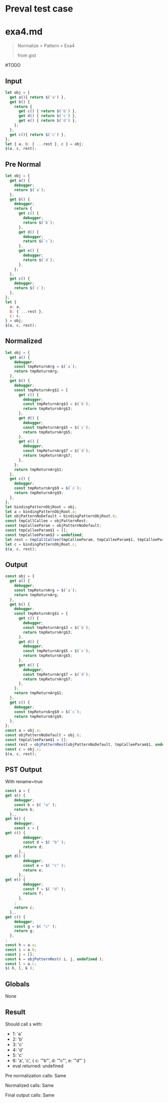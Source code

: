 # Preval test case

# exa4.md

> Normalize > Pattern > Exa4
>
> from gist

#TODO

## Input

`````js filename=intro
let obj = {
  get a(){ return $('a') },
  get b() {
    return {
      get c() { return $('b') },
      get d() { return $('c') },
      get e() { return $('d') },
    };
  },
  get c(){ return $('c') },
};
let { a, b: { ...rest }, c } = obj;
$(a, c, rest);
`````

## Pre Normal

`````js filename=intro
let obj = {
  get a() {
    debugger;
    return $(`a`);
  },
  get b() {
    debugger;
    return {
      get c() {
        debugger;
        return $(`b`);
      },
      get d() {
        debugger;
        return $(`c`);
      },
      get e() {
        debugger;
        return $(`d`);
      },
    };
  },
  get c() {
    debugger;
    return $(`c`);
  },
};
let {
  a: a,
  b: { ...rest },
  c: c,
} = obj;
$(a, c, rest);
`````

## Normalized

`````js filename=intro
let obj = {
  get a() {
    debugger;
    const tmpReturnArg = $(`a`);
    return tmpReturnArg;
  },
  get b() {
    debugger;
    const tmpReturnArg$1 = {
      get c() {
        debugger;
        const tmpReturnArg$3 = $(`b`);
        return tmpReturnArg$3;
      },
      get d() {
        debugger;
        const tmpReturnArg$5 = $(`c`);
        return tmpReturnArg$5;
      },
      get e() {
        debugger;
        const tmpReturnArg$7 = $(`d`);
        return tmpReturnArg$7;
      },
    };
    return tmpReturnArg$1;
  },
  get c() {
    debugger;
    const tmpReturnArg$9 = $(`c`);
    return tmpReturnArg$9;
  },
};
let bindingPatternObjRoot = obj;
let a = bindingPatternObjRoot.a;
let objPatternNoDefault = bindingPatternObjRoot.b;
const tmpCallCallee = objPatternRest;
const tmpCalleeParam = objPatternNoDefault;
const tmpCalleeParam$1 = [];
const tmpCalleeParam$3 = undefined;
let rest = tmpCallCallee(tmpCalleeParam, tmpCalleeParam$1, tmpCalleeParam$3);
let c = bindingPatternObjRoot.c;
$(a, c, rest);
`````

## Output

`````js filename=intro
const obj = {
  get a() {
    debugger;
    const tmpReturnArg = $(`a`);
    return tmpReturnArg;
  },
  get b() {
    debugger;
    const tmpReturnArg$1 = {
      get c() {
        debugger;
        const tmpReturnArg$3 = $(`b`);
        return tmpReturnArg$3;
      },
      get d() {
        debugger;
        const tmpReturnArg$5 = $(`c`);
        return tmpReturnArg$5;
      },
      get e() {
        debugger;
        const tmpReturnArg$7 = $(`d`);
        return tmpReturnArg$7;
      },
    };
    return tmpReturnArg$1;
  },
  get c() {
    debugger;
    const tmpReturnArg$9 = $(`c`);
    return tmpReturnArg$9;
  },
};
const a = obj.a;
const objPatternNoDefault = obj.b;
const tmpCalleeParam$1 = [];
const rest = objPatternRest(objPatternNoDefault, tmpCalleeParam$1, undefined);
const c = obj.c;
$(a, c, rest);
`````

## PST Output

With rename=true

`````js filename=intro
const a = {
get a() {
    debugger;
    const b = $( "a" );
    return b;
  },,
get b() {
    debugger;
    const c = {
get c() {
        debugger;
        const d = $( "b" );
        return d;
      },,
get d() {
        debugger;
        const e = $( "c" );
        return e;
      },,
get e() {
        debugger;
        const f = $( "d" );
        return f;
      },
    ;
    return c;
  },,
get c() {
    debugger;
    const g = $( "c" );
    return g;
  },
;
const h = a.a;
const i = a.b;
const j = [];
const k = objPatternRest( i, j, undefined );
const l = a.c;
$( h, l, k );
`````

## Globals

None

## Result

Should call `$` with:
 - 1: 'a'
 - 2: 'b'
 - 3: 'c'
 - 4: 'd'
 - 5: 'c'
 - 6: 'a', 'c', { c: '"b"', d: '"c"', e: '"d"' }
 - eval returned: undefined

Pre normalization calls: Same

Normalized calls: Same

Final output calls: Same
